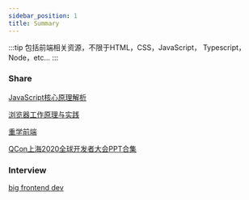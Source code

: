 ```yaml
---
sidebar_position: 1
title: Summary
---
```


:::tip
包括前端相关资源，不限于HTML，CSS，JavaScript， Typescript，Node，etc...
:::

### Share

[JavaScript核心原理解析](http://service.qbjavawa.top/time/principlesOfJavaScript.html)

[浏览器工作原理与实践](https://blog.poetries.top/browser-working-principle)

[重学前端](https://doc.vercel.app/frontend/)

[QCon上海2020全球开发者大会PPT合集](https://github.com/TiScrip/QCon2020-shanghai)

### Interview

[big frontend dev](https://bigfrontend.dev/zh)
